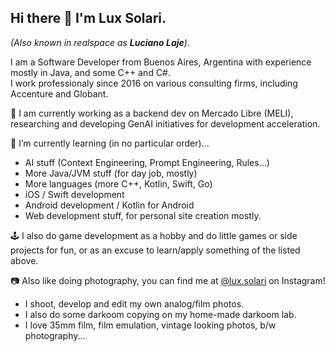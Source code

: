 ## Hi there 👋 I'm Lux Solari. 
_(Also known in _realspace_ as **Luciano Laje**)._

I am a Software Developer from Buenos Aires, Argentina with experience mostly in Java, and some C++ and C#.<br>
I work professionaly since 2016 on various consulting firms, including Accenture and Globant.

🔭 I am currently working as a backend dev on Mercado Libre (MELI), researching and developing GenAI initiatives for development acceleration.

🌱 I’m currently learning (in no particular order)...
  - AI stuff (Context Engineering, Prompt Engineering, Rules...)
  - More Java/JVM stuff (for day job, mostly)
  - More languages (more C++, Kotlin, Swift, Go)
  - iOS / Swift development
  - Android development / Kotlin for Android
  - Web development stuff, for personal site creation mostly.
  
🕹️ I also do game development as a hobby and do little games or side projects for fun, or as an excuse to learn/apply something of the listed above.

📷 Also like doing photography, you can find me at [@lux.solari](instagram.com/lux.solari) on Instagram!

  - I shoot, develop and edit my own analog/film photos.
  - I also do some darkoom copying on my home-made darkoom lab.
  - I love 35mm film, film emulation, vintage looking photos, b/w photography...
  
<!--
**luxsolari/luxsolari** is a ✨ _special_ ✨ repository because its `README.md` (this file) appears on your GitHub profile.

Here are some ideas to get you started:

- 🔭 I’m currently working on ...
- 🌱 I’m currently learning ...
- 👯 I’m looking to collaborate on ...
- 🤔 I’m looking for help with ...
- 💬 Ask me about ...
- 📫 How to reach me: ...
- 😄 Pronouns: ...
- ⚡ Fun fact: ...
-->
